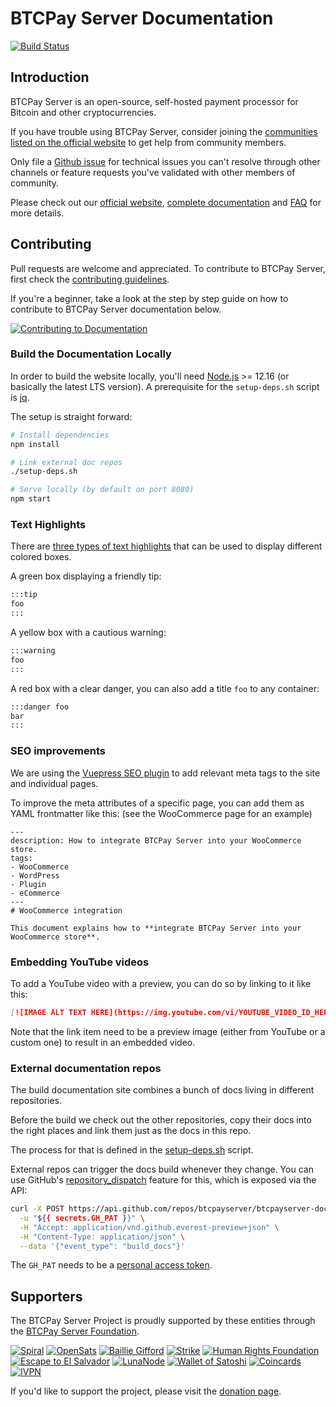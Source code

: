# BTCPay Server Documentation

[![Build Status](https://github.com/btcpayserver/btcpayserver-doc/workflows/Build/badge.svg)](https://github.com/btcpayserver/btcpayserver-doc/actions/workflows/build.yml)

## Introduction

BTCPay Server is an open-source, self-hosted payment processor for Bitcoin and other cryptocurrencies.

If you have trouble using BTCPay Server, consider joining the [communities listed on the official website](https://btcpayserver.org/#communityCTA) to get help from community members.

Only file a [Github issue](https://github.com/btcpayserver/btcpayserver/issues) for technical issues you can't resolve through other channels or feature requests you've validated with other members of community.

Please check out our [official website](https://btcpayserver.org/), [complete documentation](https://docs.btcpayserver.org/) and [FAQ](https://docs.btcpayserver.org/FAQ/) for more details.

## Contributing

Pull requests are welcome and appreciated. To contribute to BTCPay Server, first check the [contributing guidelines](docs/Contribute/README.md).

If you're a beginner, take a look at the step by step guide on how to contribute to BTCPay Server documentation below.

[![Contributing to Documentation](https://img.youtube.com/vi/bSDROcdSSWw/mqdefault.jpg)](https://www.youtube.com/watch?v=bSDROcdSSWw)

### Build the Documentation Locally

In order to build the website locally, you'll need [Node.js](https://nodejs.org/) >= 12.16 (or basically the latest LTS version).
A prerequisite for the `setup-deps.sh` script is [jq](https://stedolan.github.io/jq/).

The setup is straight forward:

```bash
# Install dependencies
npm install

# Link external doc repos
./setup-deps.sh

# Serve locally (by default on port 8080)
npm start
```

### Text Highlights

There are [three types of text highlights](https://vuepress.vuejs.org/guide/markdown.html#custom-containers) that can be used to display different colored boxes.

A green box displaying a friendly tip:

```md
:::tip
foo
:::
```

A yellow box with a cautious warning:

```md
:::warning
foo
:::
```

A red box with a clear danger, you can also add a title `foo` to any container:

```md
:::danger foo
bar
:::
```

### SEO improvements

We are using the [Vuepress SEO plugin](https://www.npmjs.com/package/vuepress-plugin-seo) to add relevant meta tags to the site and individual pages.

To improve the meta attributes of a specific page, you can add them as YAML frontmatter like this: (see the WooCommerce page for an example)

```text
---
description: How to integrate BTCPay Server into your WooCommerce store.
tags:
- WooCommerce
- WordPress
- Plugin
- eCommerce
---
# WooCommerce integration

This document explains how to **integrate BTCPay Server into your WooCommerce store**.
```

### Embedding YouTube videos

To add a YouTube video with a preview, you can do so by linking to it like this:

```md
[![IMAGE ALT TEXT HERE](https://img.youtube.com/vi/YOUTUBE_VIDEO_ID_HERE/mqdefault.jpg)](https://www.youtube.com/watch?v=YOUTUBE_VIDEO_ID_HERE)
```

Note that the link item need to be a preview image (either from YouTube or a custom one) to result in an embedded video.

### External documentation repos

The build documentation site combines a bunch of docs living in different repositories.

Before the build we check out the other repositories, copy their docs into the right places and link them just as the docs in this repo.

The process for that is defined in the [setup-deps.sh](./setup-deps.sh) script.

External repos can trigger the docs build whenever they change.
You can use GitHub's [repository_dispatch](https://help.github.com/en/actions/reference/events-that-trigger-workflows#external-events-repository_dispatch) feature for this, which is exposed via the API:

```sh
curl -X POST https://api.github.com/repos/btcpayserver/btcpayserver-doc/dispatches \
  -u "${{ secrets.GH_PAT }}" \
  -H "Accept: application/vnd.github.everest-preview+json" \
  -H "Content-Type: application/json" \
  --data '{"event_type": "build_docs"}'
```

The `GH_PAT` needs to be a [personal access token](https://help.github.com/en/actions/reference/events-that-trigger-workflows#triggering-new-workflows-using-a-personal-access-token).

## Supporters

The BTCPay Server Project is proudly supported by these entities through the [BTCPay Server Foundation](https://foundation.btcpayserver.org/).

[![Spiral](https://raw.githubusercontent.com/btcpayserver/btcpayserver/master/BTCPayServer/wwwroot/img/readme/supporter_spiral.svg)](https://spiral.xyz)
[![OpenSats](https://raw.githubusercontent.com/btcpayserver/btcpayserver/master/BTCPayServer/wwwroot/img/readme/supporter_opensats.svg)](https://opensats.org)
[![Baillie Gifford](https://raw.githubusercontent.com/btcpayserver/btcpayserver/master/BTCPayServer/wwwroot/img/readme/supporter_bailliegifford.svg)](https://www.bailliegifford.com)
[![Strike](https://raw.githubusercontent.com/btcpayserver/btcpayserver/master/BTCPayServer/wwwroot/img/readme/supporter_strike.svg)](https://strike.me)
[![Human Rights Foundation](https://raw.githubusercontent.com/btcpayserver/btcpayserver/master/BTCPayServer/wwwroot/img/readme/supporter_hrf.svg)](https://hrf.org)
[![Escape to El Salvador](https://raw.githubusercontent.com/btcpayserver/btcpayserver/master/BTCPayServer/wwwroot/img/readme/supporter_esc.svg)](https://escapetoelsalvador.org/)
[![LunaNode](https://raw.githubusercontent.com/btcpayserver/btcpayserver/master/BTCPayServer/wwwroot/img/readme/supporter_lunanode.svg)](https://lunanode.com)
[![Wallet of Satoshi](https://raw.githubusercontent.com/btcpayserver/btcpayserver/master/BTCPayServer/wwwroot/img/readme/supporter_walletofsatoshi.svg)](https://walletofsatoshi.com/)
[![Coincards](https://raw.githubusercontent.com/btcpayserver/btcpayserver/master/BTCPayServer/wwwroot/img/readme/supporter_coincards.svg)](https://coincards.com/)
[![IVPN](https://raw.githubusercontent.com/btcpayserver/btcpayserver/master/BTCPayServer/wwwroot/img/readme/supporter_ivpn.svg)](https://ivpn.net/)

If you'd like to support the project, please visit the [donation page](https://btcpayserver.org/donate/).
